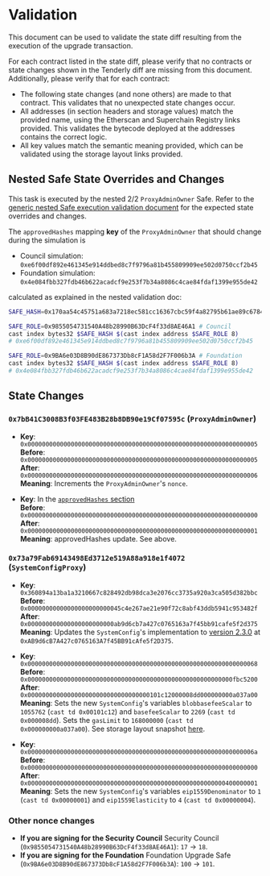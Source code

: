 # Validation

This document can be used to validate the state diff resulting from the execution of the upgrade
transaction.

For each contract listed in the state diff, please verify that no contracts or state changes shown in the Tenderly diff are missing from this document. Additionally, please verify that for each contract:

- The following state changes (and none others) are made to that contract. This validates that no unexpected state changes occur.
- All addresses (in section headers and storage values) match the provided name, using the Etherscan and Superchain Registry links provided. This validates the bytecode deployed at the addresses contains the correct logic.
- All key values match the semantic meaning provided, which can be validated using the storage layout links provided.

## Nested Safe State Overrides and Changes

This task is executed by the nested 2/2 `ProxyAdminOwner` Safe. Refer to the
[generic nested Safe execution validation document](../../../NESTED-VALIDATION.md)
for the expected state overrides and changes.

The `approvedHashes` mapping **key** of the `ProxyAdminOwner` that should change during the simulation is
- Council simulation: `0xe6f00df892e461345e914ddbed8c7f9796a81b455809909ee502d0750ccf2b45`
- Foundation simulation: `0x4e084fbb327fdb46b622acadcf9e253f7b34a8086c4cae84fdaf1399e955de42`

calculated as explained in the nested validation doc:
```sh
SAFE_HASH=0x170aa54c45751a683a7218ec581cc16367cbc59f4a82795b61ae89c6784e8287 # "Nested hash"

SAFE_ROLE=0x9855054731540A48b28990B63DcF4f33d8AE46A1 # Council
cast index bytes32 $SAFE_HASH $(cast index address $SAFE_ROLE 8)
# 0xe6f00df892e461345e914ddbed8c7f9796a81b455809909ee502d0750ccf2b45

SAFE_ROLE=0x9BA6e03D8B90dE867373Db8cF1A58d2F7F006b3A # Foundation
cast index bytes32 $SAFE_HASH $(cast index address $SAFE_ROLE 8)
# 0x4e084fbb327fdb46b622acadcf9e253f7b34a8086c4cae84fdaf1399e955de42
```

## State Changes

### `0x7bB41C3008B3f03FE483B28b8DB90e19Cf07595c` (`ProxyAdminOwner`)

- **Key**: `0x0000000000000000000000000000000000000000000000000000000000000005`<br>
  **Before**: `0x0000000000000000000000000000000000000000000000000000000000000005`<br>
  **After**: `0x0000000000000000000000000000000000000000000000000000000000000006`<br>
  **Meaning**: Increments the `ProxyAdminOwner`'s `nonce`.

- **Key**: In the [`approvedHashes` section](#nested-safe-state-overrides-and-changes)<br>
  **Before**: `0x0000000000000000000000000000000000000000000000000000000000000000`<br>
  **After**: `0x0000000000000000000000000000000000000000000000000000000000000001`<br>
  **Meaning**: approvedHashes update. See above.


### `0x73a79Fab69143498Ed3712e519A88a918e1f4072` (`SystemConfigProxy`)

- **Key**: `0x360894a13ba1a3210667c828492db98dca3e2076cc3735a920a3ca505d382bbc`<br>
  **Before**: `0x00000000000000000000000045c4e267ae21e90f72c8abf43ddb5941c953482f`<br>
  **After**:  `0x000000000000000000000000ab9d6cb7a427c0765163a7f45bb91cafe5f2d375`<br>
  **Meaning**: Updates the `SystemConfig`'s implementation to [version 2.3.0](https://github.com/ethereum-optimism/superchain-registry/blob/53a83256dfc147710999c76e5565329f6ef0de4e/validation/standard/standard-versions-mainnet.toml#L9) at `0xAB9d6cB7A427c0765163A7f45BB91cAfe5f2D375`.

- **Key**: `0x0000000000000000000000000000000000000000000000000000000000000068`<br>
  **Before**: `0x000000000000000000000000000000000000000000000000000000000fbc5200`<br>
  **After**: `0x0000000000000000000000000000000000101c12000008dd000000000a037a00`<br>
  **Meaning**: Sets the new `SystemConfig`'s variables `blobbasefeeScalar` to `1055762` (`cast td 0x00101c12`) and `basefeeScalar` to `2269` (`cast td 0x000008dd`). Sets the `gasLimit` to `168000000` (`cast td 0x000000000a037a00`). See storage layout snapshot [here](https://github.com/ethereum-optimism/optimism/blob/3c75cd94849b265ff9d2ed424f9d35be124b0b4e/packages/contracts-bedrock/snapshots/storageLayout/SystemConfig.json#L58-L78).

- **Key**: `0x000000000000000000000000000000000000000000000000000000000000006a`<br>
  **Before**: `0x0000000000000000000000000000000000000000000000000000000000000000`<br>
  **After**: `0x0000000000000000000000000000000000000000000000000000000400000001`<br>
  **Meaning**: Sets the new `SystemConfig`'s variables `eip1559Denominator` to `1` (`cast td 0x00000001`) and `eip1559Elasticity` to `4` (`cast td 0x00000004`).



### Other nonce changes
* **If you are signing for the Security Council** Security Council (`0x9855054731540A48b28990B63DcF4f33d8AE46A1`): `17` -> `18`.
* **If you are signing for the Foundation** Foundation Upgrade Safe (`0x9BA6e03D8B90dE867373Db8cF1A58d2F7F006b3A`): `100` -> `101`.